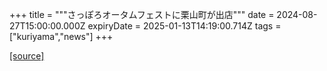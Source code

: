 +++
title = """さっぽろオータムフェストに栗山町が出店"""
date = 2024-08-27T15:00:00.000Z
expiryDate = 2025-01-13T14:19:00.714Z
tags = ["kuriyama","news"]
+++


[[source]](https://www.town.kuriyama.hokkaido.jp/soshiki/53/28644.html)
